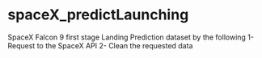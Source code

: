 # spaceX_predictLaunching
SpaceX Falcon 9 first stage Landing Prediction dataset by the following 
  1- Request to the SpaceX API
  2- Clean the requested data
